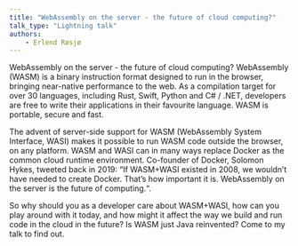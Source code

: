 ```yaml
---
title: "WebAssembly on the server - the future of cloud computing?"
talk_type: "Lightning talk"
authors:
    - Erlend Røsjø
---
```

WebAssembly on the server - the future of cloud computing?
WebAssembly (WASM) is a binary instruction format designed to run in the browser, bringing near-native performance to the web. As a compilation target for over 30 languages, including Rust, Swift, Python and C# / .NET, developers are free to write their applications in their favourite language. WASM is portable, secure and fast.

The advent of server-side support for WASM (WebAssembly System Interface, WASI) makes it possible to run WASM code outside the browser, on any platform. WASM and WASI can in many ways replace Docker as the common cloud runtime environment. Co-founder of Docker, Solomon Hykes, tweeted back in 2019: “If WASM+WASI existed in 2008, we wouldn’t have needed to create Docker. That’s how important it is. WebAssembly on the server is the future of computing.“.

So why should you as a developer care about WASM+WASI, how can you play around with it today, and how might it affect the way we build and run code in the cloud in the future? Is WASM just Java reinvented? Come to my talk to find out.
